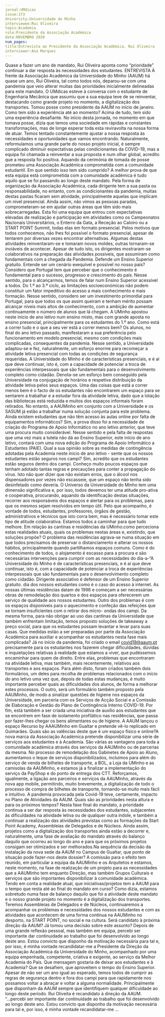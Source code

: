 ```yaml
---
jornal:UMdicas
issue:173
University:Universidade do Minho
interviewee:Rui Oliveira 
topis:Academia
role:Presidente da Associação Académica
date:NOVEMBRO 2020
num_pages:
title:Entrevista ao Presidente da Associação Académica, Rui Oliveira 
interviewer:Ana Marques
---
```

Quase a fazer um ano de mandato, Rui Oliveira aponta como “prioridade” continuar a dar 
resposta às necessidades dos estudantes. 
ENTREVISTA
À frente da Associação Académica da 
Universidade do Minho (AAUM) há quase 
um ano, Rui Oliveira, tal como todos nós, 
deparou-se com uma pandemia que veio 
alterar muitas das prioridades inicialmente 
delineadas para este mandato. O UMdicas 
esteve à conversa com o estudante de 
Engenharia Mecânica que assumiu que a sua 
equipa teve de se reinventar, destacando como 
grande projeto no momento, a digitalização 
dos transportes.
Tomou posse como presidente da AAUM 
no início de janeiro. Como tem sido a 
experiência até ao momento?
Acima de tudo, tem sido uma experiência 
desafiante. No início desta jornada, no 
momento em que tomava posse, dizia 
que temos uma sociedade em rápidas 
e constantes transformações, mas de 
longe esperar toda esta reviravolta na 
nossa forma de atuar. Temos tentado 
constantemente ajustar a nossa resposta 
às necessidades e oportunidades que 
vamos encontrando. Naturalmente, 
reformulamos uma grande parte 
do nosso projeto inicial, é sempre 
complicado diminuir expectativas pelas 
condicionantes da COVID-19, mas a 
equipa foi chamada a reinventar a sua 
proposta e num olhar global, acredito que 
a resposta foi positiva.
Aquando da cerimónia de tomada 
de posse prometeu uma Associação 
Académica comprometida com a 
comunidade estudantil. Em que sentido 
isso tem sido cumprido?
A melhor prova de que esta equipa 
está comprometida com a comunidade 
académica é tudo aquilo que se foi 
passando ao longo deste mandato. Pela 
forma de organização da Associação 
Académica, cada dirigente tem a sua 
pasta ou responsabilidade, no entanto, 
com as condicionantes da pandemia, 
muitas destas pastas ficaram sem 
atividade, principalmente aquelas que 
implicam um nível presencial. Ainda assim, não vimos as pessoas paradas, 
comprometeram-se em ajudar outras 
áreas que têm sido mais sobrecarregadas. 
Esta foi uma equipa que entrou com expectativas elevadas de realização e 
participação em atividades como os 
Campeonatos Nacionais Universitários, 
o Enterro da Gata, a Receção ao Caloiro 
ou a START POINT Summit, todas elas 
em formato presencial. Pelos motivos 
que todos conhecemos, não lhes foi 
possível o formato presencial, apesar de 
tentarem por diversas vezes encontrar 
alternativas. Algumas destas atividades 
reinventaram-se e tomaram novos 
moldes, outras tornaram-se inviáveis 
de acontecer. Apesar de tudo isto, os 
dirigentes mostraram-se colaborativos 
na preparação das atividades possíveis, 
que assumiram como fundamentais com 
a chegada da Pandemia.
Defende um Ensino Superior gratuito. 
Entende ser um cenário exequível e possível no nosso país?
Considero que Portugal tem que perceber 
que o conhecimento é fundamental para o 
sucesso, progresso e crescimento do país. 
Nesse sentido, para o alcançarmos, temos 
de falar num Ensino Superior acessível 
a todos. Do 1.º ao 3.º ciclo, as limitações 
socioeconómicas não podem constituir 
um fator impeditivo do acesso a mais 
conhecimento e mais formação. Nesse 
sentido, considero ser um investimento 
primordial para Portugal, para que 
todos os que assim queiram e tenham 
mérito possam alcançar níveis mais 
altos de conhecimento, com a ambição 
de aumentar continuamente o número 
de alunos que lá chegam.
A UMinho apostou neste início de ano 
letivo num ensino misto, mas com 
grande aposta no ensino presencial, 
principalmente para os estudantes do 
1.º ano. Como está a correr tudo e o que 
a seu ver está a correr menos bem?
Os alunos, no final do ano letivo passado, 
manifestaram a sua preferência pelo 
funcionamento em modelo presencial, 
mesmo com condições mais complicadas, 
consequentes da pandemia. Nesse 
sentido, a Universidade adaptou-se e fez, 
naturalmente, um esforço enorme para 
recomeçar a atividade letiva presencial 
com todas as condições de segurança 
requeridas. A Universidade do Minho é 
de características presenciais, e é aí que 
deve continuar, isto é, com a capacidade 
de potenciar a troca de experiências 
interpessoais que são fundamentais 
para o desenvolvimento completo 
como cidadão. Denota-se um esforço 
bem conseguido pela Universidade na conjugação de horários e respetiva 
distribuição da atividade letiva pelos seus 
espaços.
Uma das coisas que está a correr 
menos bem é o facto de os estudantes 
não encontrarem um espaço para se 
sentarem a trabalhar e a estudar fora 
da atividade letiva, dado que a lotação 
das bibliotecas está reduzida e muitos 
dos espaços informais foram retirados. 
No entanto, a AAUMinho em conjunto 
com a Universidade e os SASUM já estão 
a trabalhar numa solução conjunta para 
este problema.
Ainda existem estudantes que não 
têm acesso às aulas online por falta de 
equipamentos informáticos?
Sim, a prova disso foi a necessidade de 
criação do Programa de Apoio Informático 
no ano letivo anterior, que teve uma 
procura muito considerável. Nesse 
sentido e pela falta de respostas que 
uma vez mais a tutela não dá ao Ensino 
Superior, este início de ano letivo, contará 
com uma nova edição do Programa de 
Apoio Informático a Estudantes (PAIE).
Qual a sua opinião sobre as medidas de 
contingência adotadas pela Academia 
neste início de ano letivo - sente que 
os nossos estudantes estão seguros nos 
campi?
Sim, acredito que os estudantes estão 
seguros dentro dos campi. Conheço muito 
poucos espaços que tenham adotado 
tantas regras e precauções para conter a 
propagação do vírus. Isto não quer dizer 
que não existam erros, que o álcool nos 
dispensadores por vezes não escasseie, 
que um espaço não tenha sido desinfetado 
como deveria. O Universo da Universidade 
do Minho tem uma dimensão significativa 
e, por isso, todos devemos ter uma atitude 
pro-ativa e cooperativa, procurando, 
aquando da identificação destas situações, 
recorrer aos responsáveis dos espaços e 
alertar para os problemas, para que os 
mesmos sejam resolvidos em tempo útil. 
Pelo que acompanho, é vontade de todos, 
estudantes, professores, órgãos de gestão, 
administrativos e técnicos que isto corra 
bem, mas é necessário tomar este tipo 
de atitude colaborativa. Estamos todos a 
caminhar para que tudo melhore.
Em relação às cantinas e residências 
da UMinho:como perceciona estas 
realidades atuais, quais os problemas 
nestas áreas e, existindo, que soluções 
propõe?
O problema das residências agrava-se 
numa situação em que todos precisamos 
de preservar o distanciamento e alterar 
os nossos hábitos, principalmente 
quando partilhamos espaços comuns. 
Como é do conhecimento de todos, o 
alojamento é escasso para a procura 
e são necessárias intervenções para 
cumprir com as necessidades do dia-a-“A Universidade do 
Minho é de características 
presenciais, e é aí que 
deve continuar, isto 
é, com a capacidade 
de potenciar a troca 
de experiências 
interpessoais que são 
fundamentais para 
o desenvolvimento 
completo como cidadão. 
Dirigente associativo é defensor de um Ensino Superior gratuito.
dia dos nossos estudantes como é o caso 
do acesso à internet. As nossas últimas 
residências datam de 1998 e começam a 
ser necessárias obras de remodelação dos 
quartos e dos espaços para oferecerem 
um serviço de qualidade aos nossos 
estudantes.
Outro dos problemas é com os espaços 
disponíveis para o aquecimento e 
confeção das refeições que se tornam 
insuficientes com o retirar dos micro-
ondas dos campi. Da mesma forma, 
para não obrigar ao uso das cantinas da 
Universidade que também enfrentam 
limitação, temos proposto soluções de 
takeaway a preço social, para que os 
estudantes possam levantar e levar para 
suas casas.
Que medidas estão a ser preparadas por 
parte da Associação Académica para 
auxiliar e acompanhar os estudantes 
nesta fase mais complicada?
Já no início da pandemia, foi criado o 
email covid19@aaum.pt precisamente 
para os estudantes nos fazerem chegar 
dificuldades, dúvidas e inquietações 
relativas à realidade que estamos a viver, 
que pudéssemos encaminhar para quem 
de direito. Entre elas, problemas que 
encontraram na atividade letiva, mas 
também, mais recentemente, relativos 
aos transportes e aos espaços.
Para além disto, foram criados também 
dois formulários, um deles para recolha 
de problemas relacionados com o início do 
ano letivo uma vez que, depois de todas 
estas mudanças, é muito importante 
perceber quais as dificuldades dos alunos, 
de forma a melhorar estes processos. 
O outro, será um formulário também 
proposto pela AAUMinho, de modo a 
sinalizar questões de higiene nos espaços 
da Universidade, em parceria com os 
Serviços de Acção Social e a Comissão 
de Elaboração e Gestão do Plano de 
Contingência Interno COVID-19.
Por fim, está também a ser criada uma 
iniciativa de auxílio aos estudantes que 
se encontrem em fase de isolamento 
profilático nas residências, que passa por 
fazer-lhes chegar os bens alimentares ou 
de higiene.
A AAUM lançou o espaço Recurso by 
AAAUMinho em Gualtar e pretende vê-lo 
replicado em Guimarães. Quais são as 
valências deste que é um espaço físico 
e online?A nova marca da Associação Académica 
pretende disponibilizar uma série de 
serviços aos estudantes e à Academia. 
São várias as vantagens para toda a 
comunidade académica através dos 
serviços da AAUMinho ou de parcerias 
da mesma. No processo de remodelação 
dos Gabinetes de Apoio ao Aluno, 
aumentamos o leque de serviços 
disponibilizados, incluímos para além 
do serviço de venda de bilhetes de 
transporte, a BOL, a Loja da UMinho e 
as camisolas da AAUMinho, e estamos já 
a finalizar a implementação do serviço 
da PayShop e do ponto de entrega dos 
CTT. Reforçamos, igualmente, a ligação 
aos parceiros e serviços da AAUMinho, 
através da nova app mobile, permitindo, 
muito brevemente, a digitalização de 
todo o processo de compra de bilhetes 
de transporte, tornando-se muito mais 
fácil e intuitivo.
A pandemia provocada pela Covid-19 
teve, certamente, impacto no Plano 
de Atividades da AAUM. Quais são 
as prioridades nesta altura e para os 
próximos tempos?
Nesta fase final do mandato, a 
prioridade continua a ser dar resposta às 
necessidades dos estudantes, subjacentes 
às dificuldades na atividade letiva ou 
de qualquer outra índole, e também a 
continuar a realização das atividades 
previstas como as formações da Start 
Point Academy, Assembleias de Delegados 
e de Núcleos. Ainda assim, projetos como 
a digitalização dos transportes ainda estão 
a decorrer e, naturalmente, uma fase de 
avaliação do mandato através do balanço 
daquilo que ocorreu ao longo do ano e 
para que os próximos projetos consigam 
ser otimizados e ser melhorados.Na sequência da decisão da instalação 
da nova sede da AAUM no Campus de 
Gualtar, que ponto de situação pode 
fazer-nos deste dossier?
A comissão para o efeito tem reunido, 
em particular a equipa da AAUMinho e 
os Arquitetos e estamos, neste momento, 
na fase de realização de um projeto para 
as necessidades que a AAUMinho tem 
enquanto Direção, mas também Grupos 
Culturais e serviços que são importantes 
disponibilizar à comunidade académica.
Tendo em conta a realidade atual, que 
iniciativas/projetos tem a AAUM para o 
tempo que resta até ao final do mandato 
em curso?
Como dizia, estamos sobretudo numa 
fase de balanço daquilo que foi a atividade 
deste mandato e o nosso grande projeto 
no momento é a digitalização dos 
transportes. Teremos Assembleias de 
Delegados e de Núcleos, continuaremos a 
acompanhar os problemas e necessidades 
dos nossos estudantes e com as atividades 
que acontecem de uma forma contínua na 
AAUMinho no desporto, na START POINT, 
no social e na cultura.
Será candidato à próxima direção da 
AAUM? Já tomou uma decisão sobre este 
assunto?
Depois de uma grande reflexão pessoal, 
mas também em equipa, percebi ser 
importante dar continuidade ao trabalho 
que foi desenvolvido ao longo deste ano. 
Estou convicto que disponho da motivação 
necessária para tal e, por isso, é minha 
vontade recandidatar-me a Presidente 
da Direção da Associação Académica da 
Universidade do Minho, acompanhado 
por uma equipa empenhada, competente, 
criativa e exigente, ao serviço da Melhor 
Academia do País.
Que mensagem gostaria de deixar aos 
estudantes e à Academia?
Que se desafiem, que aproveitem o tempo 
do Ensino Superior. Apesar de não ser um 
ano igual ao esperado, temos todos de 
cumprir as regras de segurança dentro 
e fora dos campi para que rapidamente 
nos possamos voltar a abraçar e voltar 
a alguma normalidade. Principalmente 
que disponham da AAUM sempre que 
identifiquem qualquer dificuldade ao 
longo deste período.
Rui Oliveita é recandidato à direção da AAUM. “...percebi ser importante 
dar continuidade 
ao trabalho que foi 
desenvolvido ao longo 
deste ano. Estou 
convicto que disponho 
da motivação necessária 
para tal e, por isso, 
é minha vontade 
recandidatar-me ...